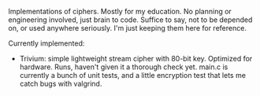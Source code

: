Implementations of ciphers. Mostly for my education. No planning or engineering involved, just brain to code. Suffice to say, not to be depended on, or used anywhere seriously. I'm just keeping them here for reference.

Currently implemented:

* Trivium: simple lightweight stream cipher with 80-bit key. Optimized for hardware. Runs, haven't given it a thorough check yet. main.c is currently a bunch of unit tests, and a little encryption test that lets me catch bugs with valgrind.